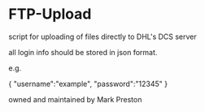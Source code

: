 FTP-Upload
==========
script for uploading of files directly to DHL's DCS server

all login info should be stored in json format.

e.g.

{
	"username":"example",
	"password":"12345"
}

owned and maintained by Mark Preston
